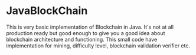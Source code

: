 # JavaBlockChain
This is very basic implementation of Blockchain in Java. It's not at all production ready but good enough to give you a good idea about blockchain architecture and functioning.
This small code have implementation for mining, difficulty level, blockchain validation verifier etc.

